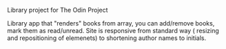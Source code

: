 Library project for The Odin Project

Library app that "renders" books from array, you can add/remove books, mark them as read/unread.
Site is responsive from standard way ( resizing and repositioning of elemenets) to shortening author names to initials.
